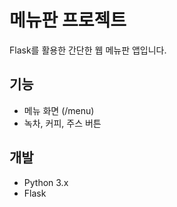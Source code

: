 # 메뉴판 프로젝트

Flask를 활용한 간단한 웹 메뉴판 앱입니다.

## 기능
- 메뉴 화면 (/menu)
- 녹차, 커피, 주스 버튼

## 개발
- Python 3.x
- Flask


